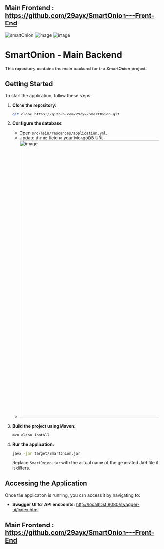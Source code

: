## Main Frontend : https://github.com/29ayx/SmartOnion---Front-End

![smartOnion](https://github.com/29ayx/SmartOnion/assets/63330200/8763b28a-2dbc-4495-b935-197f531e14d6)
![image](https://github.com/29ayx/SmartOnion/assets/63330200/af91e79a-dd69-42be-a2bf-72d9b2c1a3d7)
![image](https://github.com/29ayx/SmartOnion/assets/63330200/7199f6f0-5770-4a2b-9ce7-8441b508f2ad)


# SmartOnion - Main Backend

This repository contains the main backend for the SmartOnion project.

## Getting Started

To start the application, follow these steps:

1. **Clone the repository:**
    ```sh
    git clone https://github.com/29ayx/SmartOnion.git
    ```

2. **Configure the database:**
    - Open `src/main/resources/application.yml`.
    - Update the `db` field to your MongoDB URI.
    - <img width="908" alt="image" src="https://github.com/29ayx/SmartOnion/assets/63330200/31de64f0-ea5c-475e-b7a4-e95886e3d458">


3. **Build the project using Maven:**
    ```sh
    mvn clean install
    ```

4. **Run the application:**
    ```sh
    java -jar target/SmartOnion.jar
    ```
    Replace `SmartOnion.jar` with the actual name of the generated JAR file if it differs.

## Accessing the Application

Once the application is running, you can access it by navigating to:

- **Swagger UI for API endpoints:** [http://localhost:8080/swagger-ui/index.html](http://localhost:8080/swagger-ui/index.html)
## Main Frontend : https://github.com/29ayx/SmartOnion---Front-End


